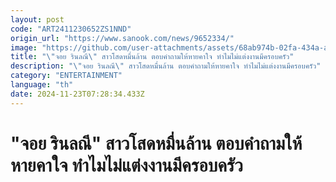 ```yaml
---
layout: post
code: "ART2411230652ZS1NND"
origin_url: "https://www.sanook.com/news/9652334/"
image: "https://github.com/user-attachments/assets/68ab974b-02fa-434a-aa25-521822b58b0a"
title: "\"จอย รินลณี\" สาวโสดหมื่นล้าน ตอบคำถามให้หายคาใจ ทำไมไม่แต่งงานมีครอบครัว"
description: "\"จอย รินลณี\" สาวโสดหมื่นล้าน ตอบคำถามให้หายคาใจ ทำไมไม่แต่งงานมีครอบครัว"
category: "ENTERTAINMENT"
language: "th"
date: 2024-11-23T07:28:34.433Z
---
```


# "จอย รินลณี" สาวโสดหมื่นล้าน ตอบคำถามให้หายคาใจ ทำไมไม่แต่งงานมีครอบครัว